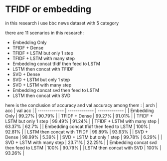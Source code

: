 # TFIDF or embedding

in this research i use bbc news dataset with 5 category 

there are 11 scenarios in this research: 
- Embedding Only
- TFIDF + Dense
- TFIDF + LSTM but only 1 step
- TFIDF + LSTM with many step
- Embedding concat tfidf then feed to LSTM
- LSTM then concat with TFIDF
- SVD + Dense
- SVD + LSTM but only 1 step
- SVD + LSTM with many step
- Embedding concat svd then feed to LSTM
- LSTM then concat with SVD

here is the conclusion of accuracy and val accuracy among them :
| arch  | acc | val acc |
| ------------- | ------------- | ------------- |
| Embedding Only | 99.27% | 90.79% |
| TFIDF + Dense | 99.27% | 91.01% |
| TFIDF + LSTM but only 1 step | 99.49% | 91.24% |
| TFIDF + LSTM with many step | 63.37% | 62.7% |
| Embedding concat tfidf then feed to LSTM | 100% | 92.81% |
| LSTM then concat with TFIDF | 99.89% | 93.93% |
| SVD + Dense | 98.99% | 5.39% |
| SVD + LSTM but only 1 step | 99.78% | 6.29% |
| SVD + LSTM with many step | 23.71% | 22.25% |
| Embedding concat svd then feed to LSTM | 100% | 90.79% |
| LSTM then concat with SVD | 100% | 93.26% |
